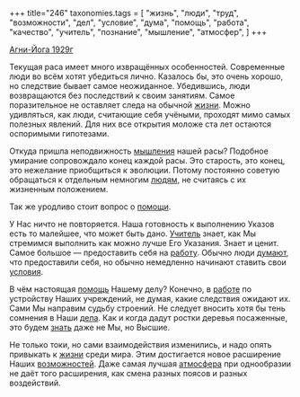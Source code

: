 +++
title="246"
taxonomies.tags = [
 "жизнь",
 "люди",
 "труд",
 "возможности",
 "дел",
 "условие",
 "дума",
 "помощь",
 "работа",
 "качество",
 "учитель",
 "познание",
 "мышление",
 "атмосфер",
]
+++

[Агни-Йога 1929г](/agni/1929)

Текущая раса имеет много извращённых особенностей. Современные люди во всём хотят убедиться лично. Казалось бы, это очень хорошо, но следствие бывает самое неожиданное. Убедившись, люди возвращаются без последствий к своим занятиям. Самое поразительное не оставляет следа на обычной [жизни](/tags/жизнь). Можно удивляться, как люди, считающие себя учёными, проходят мимо самых полезных явлений. Для них все открытия моложе ста лет остаются оспоримыми гипотезами.   

Откуда пришла неподвижность [мышления](/tags/мышление) нашей расы? Подобное умирание сопровождало конец каждой расы. Это старость, это конец, это нежелание приобщиться к эволюции. Потому постоянно советую обращаться к отдельным немногим [людям](/tags/люди), не считаясь с их жизненным положением.   

Так же уродливо стоит вопрос о [помощи](/tags/мышление).   

У Нас ничто не повторяется. Наша готовность к выполнению Указов есть то малейшее, что может быть дано. [Учитель](/tags/учитель) знает, как Мы стремимся выполнить как можно лучше Его Указания. Знает и ценит. Самое большое — предоставить себя на [работу](/tags/работа). Обычно люди [думают](/tags/дума), что предоставили себя, но обычно немедленно начинают ставить свои [условия](/tags/условие).   

В чём настоящая [помощь](/tags/помощь) Нашему делу? Конечно, в [работе](/tags/работа) по устройству Наших учреждений, не думая, какие следствия ожидают их. Сами Мы направим судьбу строений. Не следует вносить хотя бы тень сомнения в Наши [дела](/tags/дел). Как и когда дадут ростки деревья посаженные, это будем [знать](/tags/познание) даже не Мы, но Высшие.   

Не только токи, но сами взаимодействия изменились, и надо опять привыкать к [жизни](/tags/жизнь) среди мира. Этим достигается новое расширение Наших [возможностей](/tags/возможности). Даже самая лучшая [атмосфера](/tags/атмосфер) при однообразии не даёт того расширения, как смена разных поясов и разных воздействий.